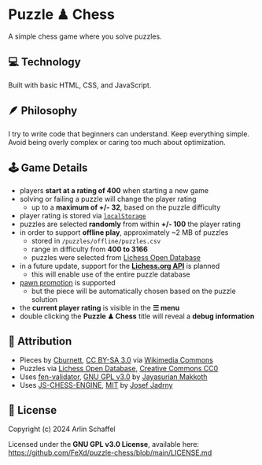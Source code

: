 # Puzzle ♟ Chess

A simple chess game where you solve puzzles.

## 💻 Technology

Built with basic HTML, CSS, and JavaScript.

## 🪶 Philosophy

I try to write code that beginners can understand. Keep everything simple. Avoid being overly complex or caring too much about optimization.

## 🕹️ Game Details

- players **start at a rating of 400** when starting a new game
- solving or failing a puzzle will change the player rating
  - up to a **maximum of +/- 32**, based on the puzzle difficulty
- player rating is stored via [`localStorage`](https://developer.mozilla.org/en-US/docs/Web/API/Window/localStorage) 
- puzzles are selected **randomly** from within **+/- 100** the player rating
- in order to support **offline play**, approximately ~2 MB of puzzles
  - stored in `/puzzles/offline/puzzles.csv`
  - range in difficulty from **400 to 3166**
  - puzzles were selected from [Lichess Open Database](https://database.lichess.org/#puzzles)
- in a future update, support for the **[Lichess.org API](https://lichess.org/api)** is planned
  - this will enable use of the entire puzzle database
- [pawn promotion](https://en.wikipedia.org/wiki/Promotion_(chess)) is supported
  - but the piece will be automatically chosen based on the puzzle solution
- the **current player rating** is visible in the **☰ menu**
- double clicking the **Puzzle ♟ Chess** title will reveal a **debug information**

## 🤝 Attribution

- Pieces by [Cburnett](https://en.wikipedia.org/wiki/User:Cburnett), [CC BY-SA 3.0](http://creativecommons.org/licenses/by-sa/3.0/) via [Wikimedia Commons](https://commons.wikimedia.org/wiki/Template:SVG_chess_pieces)
- Puzzles via [Lichess Open Database](https://database.lichess.org/#puzzles), [Creative Commons CC0](https://www.tldrlegal.com/license/creative-commons-cc0-1-0-universal)
- Uses [fen-validator](https://github.com/jayasurian123/fen-validator), [GNU GPL v3.0](https://choosealicense.com/licenses/gpl-3.0/) by [Jayasurian Makkoth](https://github.com/jayasurian123)
- Uses [JS-CHESS-ENGINE](https://github.com/josefjadrny/js-chess-engine), [MIT](https://choosealicense.com/licenses/mit/) by [Josef Jadrny](https://github.com/josefjadrny)

## 📜 License

Copyright (c) 2024 Arlin Schaffel

Licensed under the **GNU GPL v3.0 License**, available here: https://github.com/FeXd/puzzle-chess/blob/main/LICENSE.md
